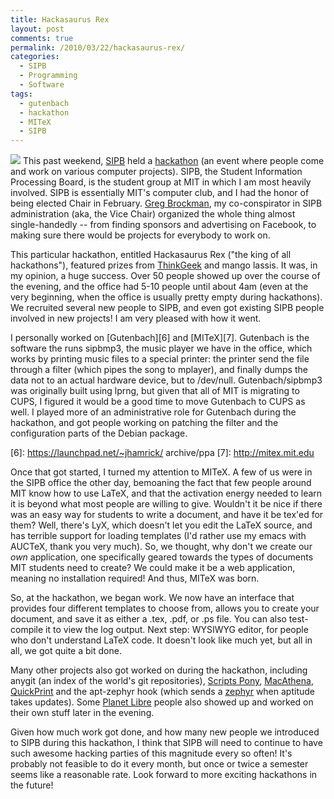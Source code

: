 ```yaml
---
title: Hackasaurus Rex
layout: post
comments: true
permalink: /2010/03/22/hackasaurus-rex/
categories:
  - SIPB
  - Programming
  - Software
tags:
  - gutenbach
  - hackathon
  - MITeX
  - SIPB
---
```


[![][1]][2] This past weekend, [SIPB][2] held a [hackathon][3] (an
event where people come and work on various computer projects). SIPB,
the Student Information Processing Board, is the student group at MIT
in which I am most heavily involved. SIPB is essentially MIT's
computer club, and I had the honor of being elected Chair in
February. [Greg Brockman][4], my co-conspirator in SIPB administration
(aka, the Vice Chair) organized the whole thing almost single-handedly
-- from finding sponsors and advertising on Facebook, to making sure
there would be projects for everybody to work on.

 [1]: /images/hackasaurus.png
 [2]: http://sipb.mit.edu
 [3]: http://hackathon.mit.edu
 [4]: http://blog.gregbrockman.com/

<!-- more -->

This particular hackathon, entitled Hackasaurus Rex ("the king of all
hackathons"), featured prizes from [ThinkGeek][5] and mango lassis. It
was, in my opinion, a huge success. Over 50 people showed up over the
course of the evening, and the office had 5-10 people until about 4am
(even at the very beginning, when the office is usually pretty empty
during hackathons). We recruited several new people to SIPB, and even
got existing SIPB people involved in new projects! I am very pleased
with how it went.

 [5]: http://www.thinkgeek.com/index.shtml

I personally worked on [Gutenbach][6] and [MITeX][7]. Gutenbach is the
software the runs sipbmp3, the music player we have in the office,
which works by printing music files to a special printer: the printer
send the file through a filter (which pipes the song to mplayer), and
finally dumps the data not to an actual hardware device, but to
/dev/null. Gutenbach/sipbmp3 was originally built using lprng, but
given that all of MIT is migrating to CUPS, I figured it would be a
good time to move Gutenbach to CUPS as well. I played more of an
administrative role for Gutenbach during the hackathon, and got people
working on patching the filter and the configuration parts of the
Debian package.

 [6]: https://launchpad.net/~jhamrick/ archive/ppa
 [7]: http://mitex.mit.edu

Once that got started, I turned my attention to MITeX. A few of us
were in the SIPB office the other day, bemoaning the fact that few
people around MIT know how to use LaTeX, and that the activation
energy needed to learn it is beyond what most people are willing to
give. Wouldn't it be nice if there was an easy way for students to
write a document, and have it be tex'ed for them? Well, there's LyX,
which doesn't let you edit the LaTeX source, and has terrible support
for loading templates (I'd rather use my emacs with AUCTeX, thank you
very much). So, we thought, why don't we create our *own* application,
one specifically geared towards the types of documents MIT students
need to create? We could make it be a web application, meaning no
installation required! And thus, MITeX was born.

So, at the hackathon, we began work. We now have an interface that
provides four different templates to choose from, allows you to create
your document, and save it as either a .tex, .pdf, or .ps file. You
can also test-compile it to view the log output. Next step: WYSIWYG
editor, for people who don't understand LaTeX code. It doesn't look
like much yet, but all in all, we got quite a bit done.

Many other projects also got worked on during the hackathon, including
anygit (an index of the world's git repositories), [Scripts Pony][8],
[MacAthena][9], [QuickPrint][10] and the apt-zephyr hook (which sends
a [zephyr][11] when aptitude takes updates). Some [Planet Libre][12]
people also showed up and worked on their own stuff later in the
evening.

 [8]: http://pony.scripts.mit.edu/
 [9]: http://macathena.mit.edu/
 [10]: http://quickprint.mit.edu/
 [11]: http://sipb.mit.edu/doc/zephyr/
 [12]: http://www.fsf.org/associate/meetings/2010/

Given how much work got done, and how many new people we introduced to
SIPB during this hackathon, I think that SIPB will need to continue to
have such awesome hacking parties of this magnitude every so often!
It's probably not feasible to do it every month, but once or twice a
semester seems like a reasonable rate. Look forward to more exciting
hackathons in the future!

